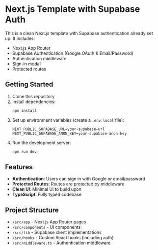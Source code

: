 # Next.js Template with Supabase Auth

This is a clean Next.js template with Supabase authentication already set up. It includes:

- Next.js App Router
- Supabase Authentication (Google OAuth & Email/Password)
- Authentication middleware
- Sign-in modal
- Protected routes

## Getting Started

1. Clone this repository
2. Install dependencies:
   ```bash
   npm install
   ```
3. Set up environment variables (create a `.env.local` file):
   ```
   NEXT_PUBLIC_SUPABASE_URL=your-supabase-url
   NEXT_PUBLIC_SUPABASE_ANON_KEY=your-supabase-anon-key
   ```
4. Run the development server:
   ```bash
   npm run dev
   ```

## Features

- **Authentication**: Users can sign in with Google or email/password
- **Protected Routes**: Routes are protected by middleware
- **Clean UI**: Minimal UI to build upon
- **TypeScript**: Fully typed codebase

## Project Structure

- `/src/app` - Next.js App Router pages
- `/src/components` - UI components
- `/src/lib` - Supabase client implementations
- `/src/hooks` - Custom React hooks (including auth)
- `/src/middleware.ts` - Authentication middleware
